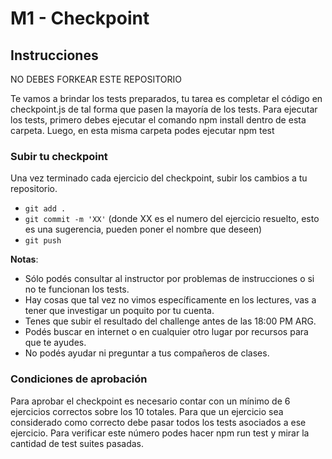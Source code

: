 # M1 - Checkpoint

## Instrucciones

NO DEBES FORKEAR ESTE REPOSITORIO

Te vamos a brindar los tests preparados, tu tarea es completar el código en checkpoint.js de tal forma que pasen la mayoría de los tests. Para ejecutar los tests, primero debes ejecutar el comando npm install dentro de esta carpeta. Luego, en esta misma carpeta podes ejecutar npm test

### Subir tu checkpoint

Una vez terminado cada ejercicio del checkpoint, subir los cambios a tu repositorio.

- `git add .`
- `git commit -m 'XX'` (donde XX es el numero del ejercicio resuelto, esto es una sugerencia, pueden poner el nombre que deseen)
- `git push`

**Notas**:

- Sólo podés consultar al instructor por problemas de instrucciones o si no te funcionan los tests.
- Hay cosas que tal vez no vimos específicamente en los lectures, vas a tener que investigar un poquito por tu cuenta.
- Tenes que subir el resultado del challenge antes de las 18:00 PM ARG.
- Podés buscar en internet o en cualquier otro lugar por recursos para que te ayudes.
- No podés ayudar ni preguntar a tus compañeros de clases.

### Condiciones de aprobación

Para aprobar el checkpoint es necesario contar con un mínimo de 6 ejercicios correctos sobre los 10 totales. Para que un ejercicio sea considerado como correcto debe pasar todos los tests asociados a ese ejercicio. Para verificar este número podes hacer npm run test y mirar la cantidad de test suites pasadas.
